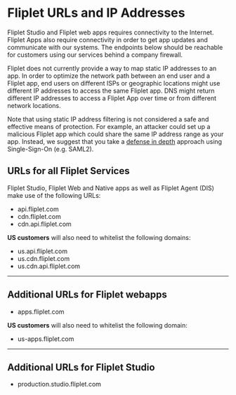 # Fliplet URLs and IP Addresses

Fliplet Studio and Fliplet web apps requires connectivity to the Internet. Fliplet Apps also require connectivity in order to get app updates and communicate with our systems. The endpoints below should be reachable for customers using our services behind a company firewall.

Fliplet does not currently provide a way to map static IP addresses to an app. In order to optimize the network path between an end user and a Fliplet app, end users on different ISPs or geographic locations might use different IP addresses to access the same Fliplet app. DNS might return different IP addresses to access a Fliplet App over time or from different network locations.

Note that using static IP address filtering is not considered a safe and effective means of protection. For example, an attacker could set up a malicious Fliplet app which could share the same IP address range as your app. Instead, we suggest that you take a [defense in depth](https://en.wikipedia.org/wiki/Defense_in_depth_(computing)) approach using Single-Sign-On (e.g. SAML2).


## URLs for all Fliplet Services

Fliplet Studio, Fliplet Web and Native apps as well as Fliplet Agent (DIS) make use of the following URLs:

- api.fliplet.com
- cdn.fliplet.com
- cdn.api.fliplet.com

**US customers** will also need to whitelist the following domains:

- us.api.fliplet.com
- us.cdn.fliplet.com
- us.cdn.api.fliplet.com

---

## Additional URLs for Fliplet webapps

- apps.fliplet.com

**US customers** will also need to whitelist the following domain:

- us-apps.fliplet.com

---

## Additional URLs for Fliplet Studio

- production.studio.fliplet.com